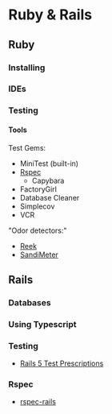 # Ruby & Rails

## Ruby

### Installing

### IDEs

### Testing

#### Tools

Test Gems:
* MiniTest (built-in)
* [Rspec](http://rspec.info)
  - Capybara
* FactoryGirl
* Database Cleaner
* Simplecov
* VCR

"Odor detectors:"

* [Reek](https://github.com/troessner/reek)
* [SandiMeter](https://github.com/makaroni4/sandi_meter)

## Rails

### Databases

### Using Typescript

### Testing

* [Rails 5 Test Prescriptions](https://pragprog.com/book/nrtest3/rails-5-test-prescriptions)

### Rspec

* [rspec-rails](https://github.com/rspec/rspec-rails)
